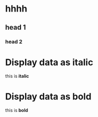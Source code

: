 # hhhh
## head 1
### head 2
# Display data as italic
this is **italic**
# Display data as bold
this is **bold**

